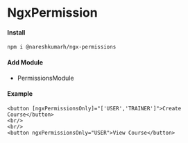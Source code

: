 # NgxPermission

#### Install
```
npm i @nareshkumarh/ngx-permissions
```

#### Add Module
* PermissionsModule

#### Example
```
<button [ngxPermissionsOnly]="['USER','TRAINER']">Create Course</button>
<br/>
<br/>
<button ngxPermissionsOnly="USER">View Course</button>
```
